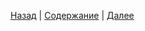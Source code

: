 










[Назад](./cmd_git_commit.md) | [Содержание](./readme.md) | [Далее](./cmd_git_difftool.md)